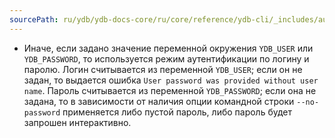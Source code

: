 ```yaml
---
sourcePath: ru/ydb/ydb-docs-core/ru/core/reference/ydb-cli/_includes/auth/env_static.md
---
```

- Иначе, если задано значение переменной окружения `YDB_USER` или `YDB_PASSWORD`, то используется режим аутентификации по логину и паролю. Логин считывается из переменной `YDB_USER`; если он не задан, то выдается ошибка `User password was provided without user name`. Пароль считывается из переменной `YDB_PASSWORD`; если она не задана, то в зависимости от наличия опции командной строки `--no-password` применяется либо пустой пароль, либо пароль будет запрошен интерактивно.
